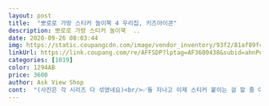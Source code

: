 ```yaml
---
layout: post 
title:  "뽀로로 가방 스티커 놀이북 4 우리집, 키즈아이콘" 
description: 뽀로로 가방 스티커 놀이북  ..
date: 2020-09-26 08:03:44 
img: https://static.coupangcdn.com/image/vendor_inventory/93f2/81af89fc284f2c148a8421574eada32e493c400a52a5013641c7aadb02dc.jpg 
linkUrl: https://link.coupang.com/re/AFFSDP?lptag=AF3600438&subid=ahnPublicAsk&pageKey=6554677&itemId=29103042&vendorItemId=3000290572&traceid=V0-113-e7e2eb04690c62ec 
categories: [1019] 
color: 1294AB 
price: 3600 
author: Ask View Shop 
cont:  "(사진은 각 시리즈 다 섞였네요)<br/>✅돌 지나고 이제 스티커 붙이는 걸 할 줄 아는 개월수면<br/>✅스티커 정리판??처럼 있어서 각 자리에 그 스티커를 붙여서 보관할 수 있어요.<br/> 어느 스티커가 빠졌는지도 확인 되어서 ㅎㅎ정리에 용이하고, 좀 더 큰 아이들은 단어공부도 가능할 것 같아요!<br/>✅아이 개월수는 18개월이구요!<br/>✅옆에서 보는 대로 도톰하고!<br/>게다가 마트는 작다보니 잘잃어버리고 ㅠㅠ<br/>구매가격 3,600원<br/>그러다 우리집을 샀는데<br/>꼼꼼하게 거울에 붙여주시는 센스도 발휘하고<br/>끈적이지 않는데! 자석처럼 척척 잘 붙어요 ㅎㅎ<br/>너무 귀여워요 ㅎㅎ<br/>마트 스티커를 너무 열심히 하다보니<br/>매일 집에서 같은 장난감으로 똑같이 노는게 지겨울 것 같아<br/>며칠 놀다보면 없어지지만 이 가격에 며칠 즐거우니 됐습니당 ㅎㅎ<br/>붙였다 떼었다 잘 되고 좋네요!!<br/>뽀로로 비누로 손도 씻겨주고<br/>뽀로로 스티커 시리즈 중 4가지를 샀어요!<br/>샴푸로는 제 머리를 감겨줍니다<br/>수건으로 닦아도 주니  ㅋ<br/>스티커가 너무 콩만하길래 다른건 안사야지 했는데<br/>스티커북 구매를 했어요.<br/><br/>아기가 이 스티커를 맘에들어해서<br/>아기도 에디가 책읽고있는걸 너무 좋아해서<br/>아옹 ㅋㅋ<br/>아직 제자리에 예쁘게 붙이진 못해도<br/>여기저기 막 잘 붙여요 ㅎㅎ<br/>열정적으로 붙입니다<br/>와... <br/>... <br/>  크다 좋다 ㅎㅎ<br/>우리집.<br/> 동물.<br/> 탈것.<br/> 마트 가지고 있어요<br/>이것도 샀어요ㅎㅎㅎ<br/>이젠 붙지를 않아요 ㅋㅋ<br/>자기 책볼때 옆에 앉혀놓고 같이 책보고<br/>저와 함께 소근육 발달도 시킬 겸 같이 놀려고<br/>제 상품평이 도움이 되었나요?<br/>좀 두터운건데 스티커북에는 챱챱 자석마냥 잘 붙어요<br/>첨에 마트 사줬는데<br/>충분히 가지고 놀 수 있어요)<br/>크롱이 변기에 쉬야한다며<br/>파란색 샀다가 잘 가지고 놀아서<br/>" 
---
```

